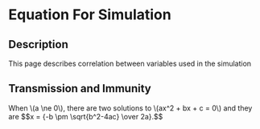 <!DOCTYPE html>
<html>
  <head>
  </head>
  <body>
    <h1> Equation For Simulation </h1>
    <h2> Description </h2>
    <p> This page describes correlation between variables used in the simulation </p>
    <h2> Transmission and Immunity </h2>
    <p> 
      When \(a \ne 0\), there are two solutions to \(ax^2 + bx + c = 0\) and they are
      $$x = {-b \pm \sqrt{b^2-4ac} \over 2a}.$$
    </p>
    
</html>
  
  

